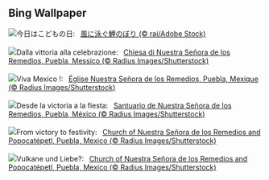 ## Bing Wallpaper
![](https://www.bing.com/th?id=OHR.ChildDay2023_JA-JP5088360063_UHD.jpg&w=1000)今日はこどもの日:&nbsp;&ensp;[風に泳ぐ鯉のぼり (© rai/Adobe Stock)](https://www.bing.com/th?id=OHR.ChildDay2023_JA-JP5088360063_UHD.jpg)
<br><br/>
![](https://www.bing.com/th?id=OHR.Popocatepetl_IT-IT2263518716_UHD.jpg&w=1000)Dalla vittoria alla celebrazione:&nbsp;&ensp;[Chiesa di Nuestra Señora de los Remedios, Puebla, Messico (© Radius Images/Shutterstock)](https://www.bing.com/th?id=OHR.Popocatepetl_IT-IT2263518716_UHD.jpg)
<br><br/>
![](https://www.bing.com/th?id=OHR.Popocatepetl_FR-FR3156820655_UHD.jpg&w=1000)Viva Mexico !:&nbsp;&ensp;[Église Nuestra Señora de los Remedios, Puebla, Mexique (© Radius Images/Shutterstock)](https://www.bing.com/th?id=OHR.Popocatepetl_FR-FR3156820655_UHD.jpg)
<br><br/>
![](https://www.bing.com/th?id=OHR.Popocatepetl_ES-ES6274699860_UHD.jpg&w=1000)Desde la victoria a la fiesta:&nbsp;&ensp;[Santuario de Nuestra Señora de los Remedios, Puebla, México (© Radius Images/Shutterstock)](https://www.bing.com/th?id=OHR.Popocatepetl_ES-ES6274699860_UHD.jpg)
<br><br/>
![](https://www.bing.com/th?id=OHR.Popocatepetl_EN-GB3272306048_UHD.jpg&w=1000)From victory to festivity:&nbsp;&ensp;[Church of Nuestra Señora de los Remedios and Popocatépetl, Puebla, Mexico (© Radius Images/Shutterstock)](https://www.bing.com/th?id=OHR.Popocatepetl_EN-GB3272306048_UHD.jpg)
<br><br/>
![](https://www.bing.com/th?id=OHR.Popocatepetl_DE-DE8514604787_UHD.jpg&w=1000)Vulkane und Liebe?:&nbsp;&ensp;[Church of Nuestra Señora de los Remedios and Popocatépetl, Puebla, Mexico (© Radius Images/Shutterstock)](https://www.bing.com/th?id=OHR.Popocatepetl_DE-DE8514604787_UHD.jpg)
<br><br/>
